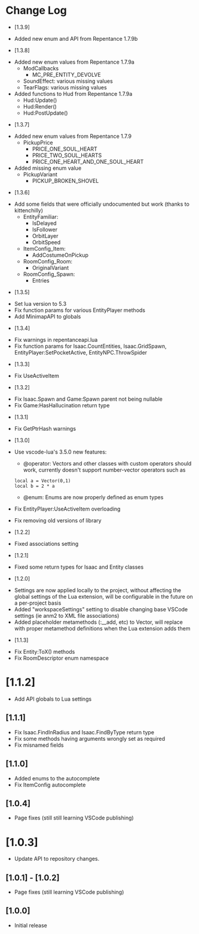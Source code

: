 # Change Log

* [1.3.9]

- Added new enum and API from Repentance 1.7.9b

* [1.3.8]

- Added new enum values from Repentance 1.7.9a
    + ModCallbacks
        + MC_PRE_ENTITY_DEVOLVE
    + SoundEffect: various missing values
    + TearFlags: various missing values
- Added functions to Hud from Repentance 1.7.9a
    + Hud:Update()
    + Hud:Render()
    + Hud:PostUpdate()

* [1.3.7]

- Added new enum values from Repentance 1.7.9
    + PickupPrice
        + PRICE_ONE_SOUL_HEART
        + PRICE_TWO_SOUL_HEARTS
        + PRICE_ONE_HEART_AND_ONE_SOUL_HEART
- Added missing enum value
    + PickupVariant 
        + PICKUP_BROKEN_SHOVEL 

* [1.3.6]

- Add some fields that were officially undocumented but work (thanks to kittenchilly)
    + EntityFamiliar:
        + IsDelayed
        + IsFollower
        + OrbitLayer
        + OrbitSpeed
    + ItemConfig_Item:
        + AddCostumeOnPickup
    + RoomConfig_Room:
        + OriginalVariant
    + RoomConfig_Spawn:
        + Entries

* [1.3.5]

- Set lua version to 5.3
- Fix function params for various EntityPlayer methods
- Add MinimapAPI to globals

* [1.3.4]

- Fix warnings in repentanceapi.lua
- Fix function params for Isaac.CountEntities, Isaac.GridSpawn, EntityPlayer:SetPocketActive, EntityNPC.ThrowSpider

* [1.3.3]

- Fix UseActiveItem

* [1.3.2]

- Fix Isaac.Spawn and Game:Spawn parent not being nullable
- Fix Game:HasHallucination return type

* [1.3.1]

- Fix GetPtrHash warnings

* [1.3.0]

- Use vscode-lua's 3.5.0 new features:
    - @operator: Vectors and other classes with custom operators should work, currently doesn't support number-vector operators such as

    ```
    local a = Vector(0,1)
    local b = 2 * a
    ```
    - @enum: Enums are now properly defined as enum types
- Fix EntityPlayer:UseActiveItem overloading
- Fix removing old versions of library

* [1.2.2]

- Fixed associations setting

* [1.2.1]

- Fixed some return types for Isaac and Entity classes

* [1.2.0]

- Settings are now applied locally to the project, without affecting the global settings of the Lua extension, will be configurable in the future on a per-project basis
- Added "workspaceSettings" setting to disable changing base VSCode settings (ie anm2 to XML file associations)
- Added placeholder metamethods (:__add, etc) to Vector, will replace with proper metamethod definitions when the Lua extension adds them

* [1.1.3]

- Fix Entity:ToX() methods
- Fix RoomDescriptor enum namespace

# [1.1.2]

- Add API globals to Lua settings 

## [1.1.1]

- Fix Isaac.FindInRadius and Isaac.FindByType return type
- Fix some methods having arguments wrongly set as required
- Fix misnamed fields

## [1.1.0]

- Added enums to the autocomplete
- Fix ItemConfig autocomplete

## [1.0.4]

- Page fixes (still still learning VSCode publishing)

# [1.0.3]

- Update API to repository changes.

## [1.0.1] - [1.0.2]

- Page fixes (still learning VSCode publishing)

## [1.0.0]

- Initial release